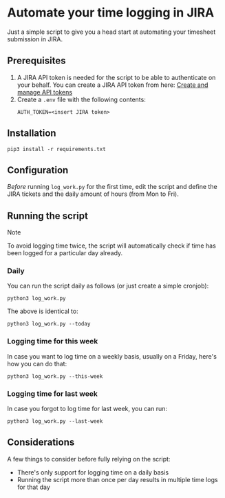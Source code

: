 # Automate your time logging in JIRA

Just a simple script to give you a head start at automating your timesheet submission in JIRA.

## Prerequisites

1. A JIRA API token is needed for the script to be able to authenticate on your behalf. You can create a JIRA API token from here: [Create and manage API tokens](https://id.atlassian.com/manage-profile/security/api-tokens)
1. Create a `.env` file with the following contents:
    ```shell
    AUTH_TOKEN=<insert JIRA token>
    ```

## Installation

```shell
pip3 install -r requirements.txt
```

## Configuration

*Before* running `log_work.py` for the first time, edit the script and define the JIRA tickets and the daily amount of hours (from Mon to Fri).

## Running the script

> [!NOTE]
> To avoid logging time twice, the script will automatically check if time has been logged for a particular day already.

### Daily

You can run the script daily as follows (or just create a simple cronjob):

```shell
python3 log_work.py
```

The above is identical to:

```shell
python3 log_work.py --today
```

### Logging time for this week

In case you want to log time on a weekly basis, usually on a Friday, here's how you can do that:

```shell
python3 log_work.py --this-week
```

### Logging time for last week

In case you forgot to log time for last week, you can run:

```shell
python3 log_work.py --last-week
```

## Considerations

A few things to consider before fully relying on the script:

- There's only support for logging time on a daily basis
- Running the script more than once per day results in multiple time logs for that day
